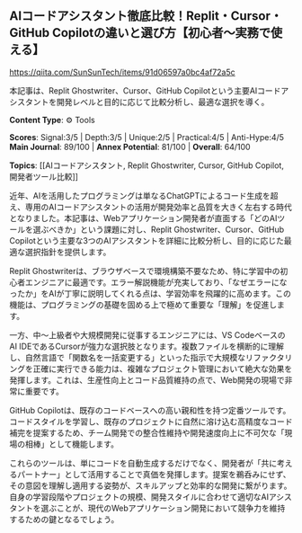 ## AIコードアシスタント徹底比較！Replit・Cursor・GitHub Copilotの違いと選び方【初心者〜実務で使える】

https://qiita.com/SunSunTech/items/91d06597a0bc4af72a5c

本記事は、Replit Ghostwriter、Cursor、GitHub Copilotという主要AIコードアシスタントを開発レベルと目的に応じて比較分析し、最適な選択を導く。

**Content Type**: ⚙️ Tools

**Scores**: Signal:3/5 | Depth:3/5 | Unique:2/5 | Practical:4/5 | Anti-Hype:4/5
**Main Journal**: 89/100 | **Annex Potential**: 81/100 | **Overall**: 64/100

**Topics**: [[AIコードアシスタント, Replit Ghostwriter, Cursor, GitHub Copilot, 開発者ツール比較]]

近年、AIを活用したプログラミングは単なるChatGPTによるコード生成を超え、専用のAIコードアシスタントの活用が開発効率と品質を大きく左右する時代となりました。本記事は、Webアプリケーション開発者が直面する「どのAIツールを選ぶべきか」という課題に対し、Replit Ghostwriter、Cursor、GitHub Copilotという主要な3つのAIアシスタントを詳細に比較分析し、目的に応じた最適な選択指針を提供します。

Replit Ghostwriterは、ブラウザベースで環境構築不要なため、特に学習中の初心者エンジニアに最適です。エラー解説機能が充実しており、「なぜエラーになったか」をAIが丁寧に説明してくれる点は、学習効率を飛躍的に高めます。この機能は、プログラミングの基礎を固める上で極めて重要な「理解」を促進します。

一方、中〜上級者や大規模開発に従事するエンジニアには、VS CodeベースのAI IDEであるCursorが強力な選択肢となります。複数ファイルを横断的に理解し、自然言語で「関数名を一括変更する」といった指示で大規模なリファクタリングを正確に実行できる能力は、複雑なプロジェクト管理において絶大な効果を発揮します。これは、生産性向上とコード品質維持の点で、Web開発の現場で非常に重要です。

GitHub Copilotは、既存のコードベースへの高い親和性を持つ定番ツールです。コードスタイルを学習し、既存のプロジェクトに自然に溶け込む高精度なコード補完を提案するため、チーム開発での整合性維持や開発速度向上に不可欠な「現場の相棒」として機能します。

これらのツールは、単にコードを自動生成するだけでなく、開発者が「共に考えるパートナー」として活用することで真価を発揮します。提案を鵜呑みにせず、その意図を理解し適用する姿勢が、スキルアップと効率的な開発に繋がります。自身の学習段階やプロジェクトの規模、開発スタイルに合わせて適切なAIアシスタントを選ぶことが、現代のWebアプリケーション開発において競争力を維持するための鍵となるでしょう。
